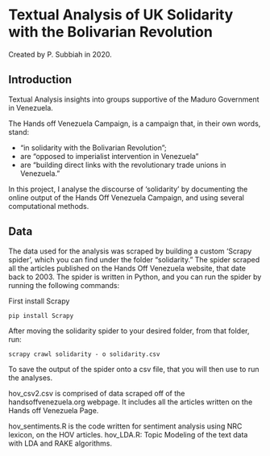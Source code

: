 # Textual Analysis of UK Solidarity with the Bolivarian Revolution

Created by P. Subbiah in 2020.

## Introduction
Textual Analysis insights into groups supportive of the Maduro Government in Venezuela.

The Hands off Venezuela Campaign, is a campaign that, in their own words, stand: 
- “in solidarity with the Bolivarian Revolution”; 
- are “opposed to imperialist intervention in Venezuela”
- are “building direct links with the revolutionary trade unions in Venezuela.”

In this project, I analyse the discourse of ‘solidarity’ by documenting the online output of the Hands Off Venezuela Campaign, and using several computational methods.

## Data

The data used for the analysis was scraped by building a custom ‘Scrapy spider’, which you can find under the folder “solidarity.” The spider scraped all the articles published on the Hands Off Venezuela website, that date back to 2003. The spider is written in Python, and you can run the spider by running the following commands:

First install Scrapy

	pip install Scrapy 

After moving the solidarity spider to your desired folder, from that folder, run: 

	scrapy crawl solidarity - o solidarity.csv 

To save the output of the spider onto a csv file, that you will then use to run the analyses.



hov\_csv2.csv is comprised of data scraped off of the handsoffvenezuela.org webpage. It includes all the articles written on the Hands off Venezuela Page.

hov\_sentiments.R is the code written for sentiment analysis using NRC lexicon, on the HOV articles. 
hov\_LDA.R: Topic Modeling of the text data with LDA and RAKE algorithms. 
